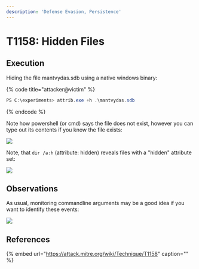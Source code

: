 ```yaml
---
description: 'Defense Evasion, Persistence'
---
```


# T1158: Hidden Files

## Execution

Hiding the file mantvydas.sdb using a native windows binary:

{% code title="attacker@victim" %}
```csharp
PS C:\experiments> attrib.exe +h .\mantvydas.sdb
```
{% endcode %}

Note how powershell \(or cmd\) says the file does not exist, however you can type out its contents if you know the file exists:

![](../../.gitbook/assets/attrib-nofile.png)

Note, that `dir /a:h` \(attribute: hidden\) reveals files with a "hidden" attribute set:

![](../../.gitbook/assets/attrib-reveal.png)

## Observations

As usual, monitoring commandline arguments may be a good idea if you want to identify these events:

![](../../.gitbook/assets/attrib-set.png)

## References

{% embed url="https://attack.mitre.org/wiki/Technique/T1158" caption="" %}

